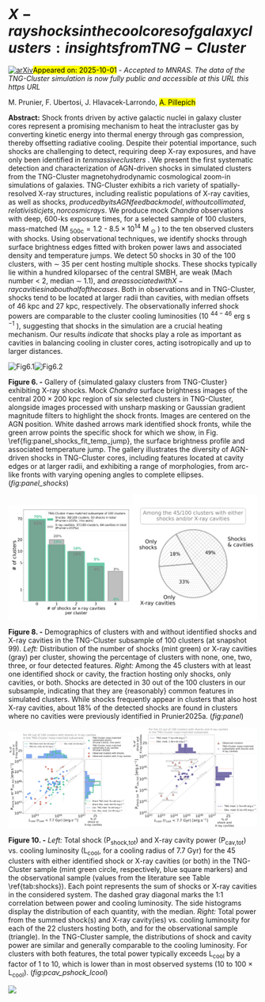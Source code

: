 <div class="macros" style="visibility:hidden;">
$\newcommand{\ensuremath}{}$
$\newcommand{\xspace}{}$
$\newcommand{\object}[1]{\texttt{#1}}$
$\newcommand{\farcs}{{.}''}$
$\newcommand{\farcm}{{.}'}$
$\newcommand{\arcsec}{''}$
$\newcommand{\arcmin}{'}$
$\newcommand{\ion}[2]{#1#2}$
$\newcommand{\textsc}[1]{\textrm{#1}}$
$\newcommand{\hl}[1]{\textrm{#1}}$
$\newcommand{\footnote}[1]{}$
$\newcommand{\msun}{ M_{\odot}}$
$\newcommand{\kpc}{{\rm kpc}}$
$\newcommand\francesco{#1}$
$\newcommand\julie{#1}$
$\newcommand\annalisa{#1}$</div>



<div id="title">

# ${X-ray shocks in the cool cores of galaxy clusters: insights from TNG-Cluster}$

</div>
<div id="comments">

[![arXiv](https://img.shields.io/badge/arXiv-2509.25314-b31b1b.svg)](https://arxiv.org/abs/2509.25314)<mark>Appeared on: 2025-10-01</mark> -  _Accepted to MNRAS. The data of the TNG-Cluster simulation is now fully public and accessible at this URL this https URL_

</div>
<div id="authors">

M. Prunier, F. Ubertosi, J. Hlavacek-Larrondo, <mark>A. Pillepich</mark>

</div>
<div id="abstract">

**Abstract:** Shock fronts driven by active galactic nuclei in galaxy cluster cores represent a promising mechanism to heat the intracluster gas by converting kinetic energy into thermal energy through gas compression, thereby offsetting radiative cooling. Despite their potential importance, such shocks are challenging to detect, requiring deep X-ray exposures, and have only been identified in ${ten massive clusters}$ . We present the first systematic detection and characterization of AGN-driven shocks in simulated clusters from the TNG-Cluster magnetohydrodynamic cosmological zoom-in simulations of galaxies. TNG-Cluster exhibits a rich variety of spatially-resolved X-ray structures, including realistic populations of X-ray cavities, as well as shocks, ${produced by its AGN feedback model, without collimated, relativistic jets, nor cosmic rays.}$ We produce mock _Chandra_ observations with deep, 600-ks exposure times, for a selected sample of 100 clusters, mass-matched (M $_\text{500c}=1.2$ - $8.5 \times 10^{14}$ M $_\odot$ ) to the ten observed clusters with shocks. Using observational techniques, we identify shocks through surface brightness edges fitted with broken power laws and associated density and temperature jumps. We detect 50 shocks in 30 of the 100 clusters, with $\sim$ 35 per cent hosting multiple shocks. These shocks typically lie within a hundred kiloparsec of the central SMBH, are weak (Mach number $<$ 2, median $\sim$ 1.1), and ${are associated with X-ray cavities in about half of the cases.}$ Both in observations and in TNG-Cluster, shocks tend to be located at larger radii than cavities, with median offsets of 46 kpc and 27 kpc, respectively. The observationally inferred shock powers are comparable to the cluster cooling luminosities (10 $^{44-46}$ erg s $^{-1}$ ), suggesting that shocks in the simulation are a crucial heating mechanism. Our results ${indicate}$ that shocks play a role as important as cavities in balancing cooling in cluster cores, acting isotropically and up to larger distances.

</div>

<div id="div_fig1">

<img src="tmp_2509.25314/./figure_panel_shock/Panel_Shock_1.png" alt="Fig6.1" width="50%"/><img src="tmp_2509.25314/./figure_panel_shock/Panel_Shock_2.png" alt="Fig6.2" width="50%"/>

**Figure 6. -** Gallery of {simulated galaxy clusters from TNG-Cluster} exhibiting X-ray shocks. Mock _Chandra_ surface brightness images of the central $200\times200$ kpc region of six selected clusters in TNG-Cluster, alongside images processed with unsharp masking or Gaussian gradient magnitude filters to highlight the shock fronts. Images are centered on the AGN position. White dashed arrows mark identified shock fronts, while the green arrow points the specific shock for which we show, in Fig. \ref{fig:panel_shocks_fit_temp_jump}, the surface brightness profile and associated temperature jump. The gallery illustrates the diversity of AGN-driven shocks in TNG-Cluster cores, including features located at cavity edges or at larger radii, and exhibiting a range of morphologies, from arc-like fronts with varying opening angles to complete ellipses. (*fig:panel_shocks*)

</div>
<div id="div_fig2">

<img src="tmp_2509.25314/./figures/Demographics.png" alt="Fig8.1" width="50%"/><img src="tmp_2509.25314/./figures/Demographics_pie.png" alt="Fig8.2" width="50%"/>

**Figure 8. -** Demographics of clusters with and without identified shocks and X-ray cavities in the TNG-Cluster subsample of 100 clusters (at snapshot 99). _Left:_ Distribution of the number of shocks (mint green) or X-ray cavities (gray) per cluster, showing the percentage of clusters with none, one, two, three, or four detected features. _Right:_ Among the 45 clusters with at least one identified shock or cavity, the fraction hosting only shocks, only cavities, or both. Shocks are detected in 30 out of the 100 clusters in our subsample, indicating that they are {reasonably} common features in simulated clusters. While shocks frequently appear in clusters that also host X-ray cavities, about 18\% of the detected shocks are found in clusters where no cavities were previously identified in Prunier2025a. (*fig:panel*)

</div>
<div id="div_fig3">

<img src="tmp_2509.25314/./figures/Power_Lcool_Cum_Each.png" alt="Fig10.1" width="50%"/><img src="tmp_2509.25314/./figures/Power_Lcool_Cum_Total.png" alt="Fig10.2" width="50%"/>

**Figure 10. -** _Left:_ Total shock (P$_\text{shock,tot}$) and X-ray cavity power (P$_\text{cav,tot}$) vs. cooling luminosity (L$_\text{cool}$, for a cooling radius of 7.7 Gyr) for the 45 clusters with either identified shock or X-ray cavities (or both) in the TNG-Cluster sample (mint green circle, respectively, blue square markers) and the observational sample (values from the literature see Table \ref{tab:shocks}). Each point represents the sum of shocks or X-ray cavities in the considered system. The dashed gray diagonal marks the 1:1 correlation between power and cooling luminosity. The side histograms display the distribution of each quantity, with the median. _Right:_ Total power from the summed shock(s) and X-ray cavity(ies) vs. cooling luminosity for each of the 22 clusters hosting both, and for the observational sample (triangle). In the TNG-Cluster sample, the distributions of shock and cavity power are similar and generally comparable to the cooling luminosity. For clusters with both features, the total power typically exceeds L$_\text{cool}$ by a factor of 1 to 10, which is lower than in most observed systems (10 to 100 $\times$ L$_\text{cool}$).  (*fig:pcav_pshock_lcool*)

</div><div id="qrcode"><img src=https://api.qrserver.com/v1/create-qr-code/?size=100x100&data="https://arxiv.org/abs/2509.25314"></div>